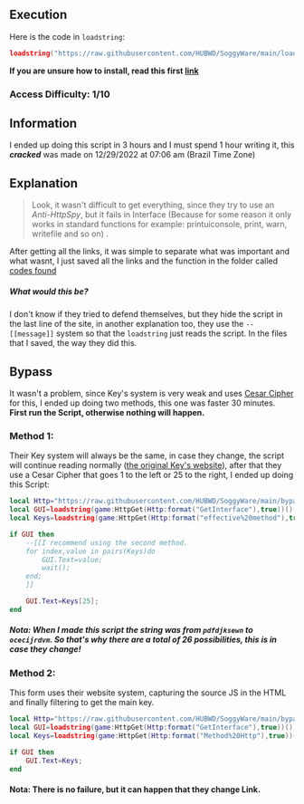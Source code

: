 ## Execution
Here is the code in `loadstring`:
```lua
loadstring("https://raw.githubusercontent.com/HUBWD/SoggyWare/main/loaded.lua")()
```
**If you are unsure how to install, read this first [link](https://github.com/HUBWD/Welcome/blob/main/install.md "link")** 
### Access Difficulty: 1/10
## Information
I ended up doing this script in 3 hours and I must spend 1 hour writing it, this ***cracked*** was made on 12/29/2022 at 07:06 am (Brazil Time Zone)

## Explanation
> Look, it wasn't difficult to get everything, since they try to use an *Anti-HttpSpy*, but it fails in Interface (Because for some reason it only works in standard functions for example: printuiconsole, print, warn, writefile and so on) .

After getting all the links, it was simple to separate what was important and what wasnt, I just saved all the links and the function in the folder called [codes found](https://github.com/HUBWD/SoggyWare/tree/main/codes%20found)

##### What would this be?
I don't know if they tried to defend themselves, but they hide the script in the last line of the site, in another explanation too, they use the `--[[message]]` system so that the `loadstring` just reads the script. In the files that I saved, the way they did this.

## Bypass
It wasn't a problem, since Key's system is very weak and uses [Cesar Cipher](https://en.wikipedia.org/wiki/Caesar_cipher) for this, I ended up doing two methods, this one was faster 30 minutes. **First run the Script, otherwise nothing will happen.**

### Method 1:
Their Key system will always be the same, in case they change, the script will continue reading normally ([the original Key's website](https://soggy-ware.cf/getKey)), after that they use a Cesar Cipher that goes 1 to the left or 25 to the right, I ended up doing this Script:
```lua
local Http="https://raw.githubusercontent.com/HUBWD/SoggyWare/main/bypass/%s.lua"
local GUI=loadstring(game:HttpGet(Http:format("GetInterface"),true))();
local Keys=loadstring(game:HttpGet(Http:format("effective%20method"),true))();

if GUI then
	--[[I recommend using the second method.
	for index,value in pairs(Keys)do
		GUI.Text=value;
		wait();
	end;
	]]

	GUI.Text=Keys[25];
end
```
##### Nota: When I made this script the string was from `pdfdjksewn` to `ocecijrdvm`. So that's why there are a total of 26 possibilities, this is in case they change!

### Method 2:
This form uses their website system, capturing the source JS in the HTML and finally filtering to get the main key.
```lua
local Http="https://raw.githubusercontent.com/HUBWD/SoggyWare/main/bypass/%s.lua"
local GUI=loadstring(game:HttpGet(Http:format("GetInterface"),true))();
local Keys=loadstring(game:HttpGet(Http:format("Method%20Http"),true))();

if GUI then
	GUI.Text=Keys;
end
```
#### Nota: There is no failure, but it can happen that they change Link.
